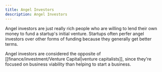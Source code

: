 ```yaml
---
title: Angel Investors
description: Angel Investors
---
```


Angel investors are just really rich people who are willing to lend their own money to fund a startup's initial venture. Startups often perfer angel investors over other forms of funding because they generally get better terms.

Angel investors are considered the opposite of [[finance/investment/Venture Capital|venture capitalists]], since they're focused on business viability than helping to start a business.
